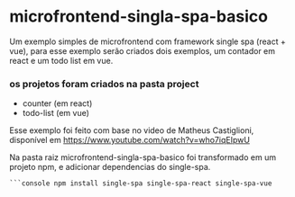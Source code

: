# microfrontend-singla-spa-basico
Um exemplo simples de microfrontend com framework single spa (react + vue), para esse exemplo serão criados dois exemplos, um contador em react e um todo list em vue.

### os projetos foram criados na pasta project
* counter   (em react)
* todo-list (em vue)


Esse exemplo foi feito com base no video de Matheus Castiglioni, disponível em 
https://www.youtube.com/watch?v=who7iqEIpwU

Na pasta raiz microfrontend-singla-spa-basico foi transformado em um projeto npm, e adicionar dependencias do single-spa.
```console npm init -y
```console npm install single-spa single-spa-react single-spa-vue